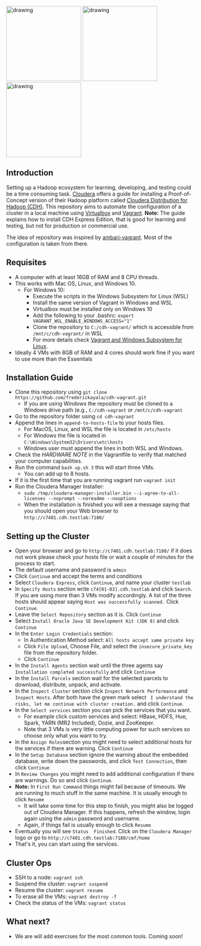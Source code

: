 <img src="https://www.cloudera.com/content/dam/www/marketing/media-kit/logo-assets/cloudera_logo_darkorange.png" alt="drawing" width="200"/> <img src="https://s3.amazonaws.com/hashicorp-marketing-web-assets/brand/Vagrant_VerticalLogo_FullColor.rkvQk0Hax.svg" alt="drawing" height="200"/> <img src="https://www.virtualbox.org/graphics/vbox_logo2_gradient.png" alt="drawing" height="200"/>

## Introduction

Setting up a Hadoop ecosystem for learning, developing, and testing could be a time consuming task.
[Cloudera](https://www.cloudera.org) offers a guide for installing a Proof-of-Concept version of their Hadoop platform called [Cloudera Distribution for Hadoop (CDH)](https://www.cloudera.com/documentation/enterprise/latest/topics/cm_ig_non_production.html#install_embedded_db).
This repository aims to automate the configuration of a cluster in a local machine using [Virtualbox](https://www.virtualbox.org/) and [Vagrant](https://www.vagrantup.com/). **Note:** The guide explains how to install CDH Express Edition, that is good for learning and testing, but not for production or commercial use.

The idea of repository was inspired by [ambari-vagrant](https://github.com/u39kun/ambari-vagrant). Most of the configuration is taken from there. 

## Requisites
- A computer with at least 16GB of RAM and 8 CPU threads.
- This works with Mac OS, Linux, and Windows 10.
    -   For Windows 10:
        - Execute the scripts in the Windows Subsystem for Linux (WSL)
        - Install the same version of Vagrant in Windows and WSL
        - Virtualbox must be installed only on Windows 10
        - Add the following to your .bashrc: `export VAGRANT_WSL_ENABLE_WINDOWS_ACCESS="1"`
        - Clone the repository to `C:/cdh-vagrant/` which is accessible from `/mnt/c/cdh-vagrant/` in WSL
        - For more details check [Vagrant and Windows Subsystem for Linux](https://www.vagrantup.com/docs/other/wsl.html).
- Ideally 4 VMs with 8GB of RAM and 4 cores should work fine if you want to use more than the Essentials

## Installation Guide
- Clone this repository using `git clone https://github.com/frederickayala/cdh-vagrant.git`
    - If you are using Windows the repository must be cloned to a Windows drive path (e.g., `C:/cdh-vagrant` or `/mnt/c/cdh-vagrant`
- Go to the repository folder using `cd cdh-vagrant` 
- Append the lines in `append-to-hosts-file` to your hosts files. 
    - For MacOS, Linux, and WSL the file is located in `/etc/hosts`
    - For Windows the file is located in `C:\Windows\System32\Drivers\etc\hosts` 
    - Windows user must append the lines in both WSL and Windows. 
- Check the *HARDWARE NOTE* in the Vagrantfile to verify that matched your computer capabilities.
- Run the command `bash up.sh 3` this will start three VMs.
    - You can add up to 8 hosts. 
- If it is the first time that you are running vagrant run `vagrant init`
- Run the Cloudera Manager Installer:
    - `sudo /tmp/cloudera-manager-installer.bin --i-agree-to-all-licenses --noprompt --noreadme --nooptions`
    - When the installation is finished you will see a message saying that you should open your Web browser to `http://c7401.cdh.testlab:7180/`

## Setting up the Cluster
- Open your browser and go to `http://c7401.cdh.testlab:7180/` if it does not work please check your hosts file or wait a couple of minutes for the process to start.
- The default username and password is `admin`
- Click `Continue` and accept the terms and conditions
- Select `Cloudera Express`, click `Continue`, and name your cluster `testlab`
- In `Specify Hosts` section write `c74[01-03].cdh.testlab` and click `Search`. If you are using more than 3 VMs modify accordingly. A list of the three hosts should appear saying `Host was successfully scanned.` Click `Continue`.
- Leave the `Select Repository` section as it is. Click `Continue`
- Select `Install Oracle Java SE Development Kit (JDK 8)` and click `Continue`
- In the `Enter Login Credentials` section:
    - In Authentication Method select: `All hosts accept same private key`
    - Click `File Upload`, Choose File, and select the `insecure_private_key` file from the repository folder.
    - Click `Continue`
- In the `Install Agents` section wait until the three agents say `Installation completed successfully` and click `Continue`
- In the `Install Parcels` section wait for the selected parcels to download, distribute, unpack, and activate.    
- In the `Inspect Cluster` section click `Inspect Network Performance` and `Inspect Hosts`. After both have the green mark select `
I understand the risks, let me continue with cluster creation.` and click `Continue`.
- In the `Select services` section you can pick the services that you want.
    - For example click custom services and select: HBase, HDFS, Hue, Spark, YARN (MR2 Included), Oozie, and ZooKeeper.
    - Note that 3 VMs is very little computing power for such services so choose only what you want to try.
- In the `Assign Roles`section you might need to select additional hosts for the services if there are warning. Click `Continue`
- In the `Setup Database` section ignore the warning about the embedded database, write down the passwords, and click `Test Connection`, then click `Continue`
- In `Review Changes` you might need to add additional configuration if there are warnings. Do so and click `Continue`. 
- **Note:** In `First Run Command` things might fail because of timeouts. We are running to much stuff in the same machine. It is usually enough to click `Resume`
    - It will take some time for this step to finish, you might also be logged out of Cloudera Manager. If this happens, refresh the window, login again using the `admin` password and username.
    - Again, if things fail is usually enough to click `Resume`
- Eventually you will see `Status  Finished`. Click on the `Cloudera Manager` logo or go to `http://c7401.cdh.testlab:7180/cmf/home`
- That's it, you can start using the services. 

## Cluster Ops
- SSH to a node: `vagrant ssh`
- Suspend the cluster: `vagrant suspend`
- Resume the cluster: `vagrant resume`
- To erase all the VMs: `vagrant destroy -f`
- Check the status of the VMs: `vagrant status`

## What next?
- We are will add exercises for the most common tools. Coming soon!